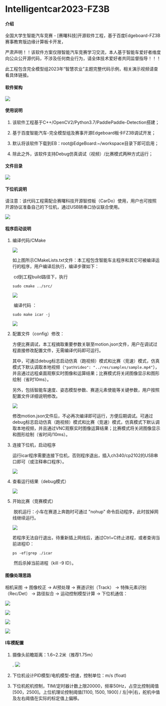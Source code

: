 # Intelligentcar2023-FZ3B

#### 介绍
全国大学生智能汽车竞赛 - [赛曙科技]开源软件工程，基于百度Edgeboard-FZ3B赛事教育版边缘计算板卡开发，

严肃声明！！该软件方案仅限智能汽车竞赛学习交流，本人基于智能车爱好者维度向公众公开源代码，不涉及任何商业行为，请全体技术爱好者共同监督指导！！！

此工程包含完全模型组2023年“智慧农业”主题完整代码示例，相关演示视频请查看具体链接。



#### 软件架构
![](res/ICAR-Edgeboard-Frame.png)



#### 使用说明

1. 该软件工程基于C++/OpenCV2/Python3.7/PaddlePaddle-Detection搭建；

2. 基于百度智能汽车-完全模型组及赛事开源Edgeboard板卡FZ3B调试开发；

3. 默认将该软件下载到EB：root@EdgeBoard:~/workspace目录下即可启用；

4. 除此之外，该软件支持Debug仿真调试（视频）/比赛模式两种方式运行；

   

#### 文件目录

![](res/软件文件目录.png)

#### 下位机说明

​		请注意：该代码工程需配合赛曙科技开源智控板（CarDo）使用，用户也可按照开源协议准备自己的下位机，通过USB转串口协议联合使用。

![](res\cardo.png)



#### 程序启动说明

1. 编译代码/CMake

   ![](res/makeList.png)

   ​		如上图所示CMakeLists.txt文件：本工程包含智能车主程序和其它可被编译运行的程序，用户编译后执行，编译步骤如下：

   ​		cd到工程build路径下，执行 

   ```
   sudo cmake ../src/
   ```

   ![](res/cmake.jpg)

   ​		编译代码 ：

   ```
   sudo make icar -j
   ```

   ![](res/make.png)

   

2. 配置文件（config）修改：

   ​		方便比赛调试，本工程摘取重要参数关联至motion.json文件，用户在调试过程直接修改配置文件，无需编译代码即可运行。

   ​		其中，可通过debug标志启动仿真（跑视频）模式和比赛（竞速）模式，仿真模式下默认调取本地视频（`"pathVideo": "../res/samples/sample.mp4"`），并且通过远程桌面观察实时图像和运算结果；比赛模式将关闭图像显示和图形绘制（省时10ms）。

   ​		另外，包括智能车速度、姿态模型参数、赛道元素使能等关键参数，用户按照配置文件详细说明修改。

   ![](res/config.jpg)

   ​		修改motion.json文件后，不必再次编译即可运行，方便后期调试。可通过debug标志启动仿真（跑视频）模式和比赛（竞速）模式，仿真模式下默认调取本地视频，并且通过VNC观察实时图像运算结果；比赛模式将关闭图像显示和图形绘制（省时间/10ms）。

   

3. 连接下位机，启动程序

   运行icar程序需要连接下位机，否则程序退出，插入ch340/cp2102的USB串口即可（或注释串口程序）。

   ![](res/run.png)

   

4. 查看运行结果（debug模式）

   ![](res/debug.png)

   

5. 开始比赛（竞赛模式）

   ​		脱机运行：小车在赛道上奔跑时可通过 "nohup" 命令启动程序，此时拔掉网线继续运行。

   ![](res/nohup.png)

   ​		若程序无法自行退出，待重新插上网线后，通过Ctrl+C终止进程，或者查询当前进程ID：

   ```
   ps -ef|grep ./icar
   ```

   ​		然后杀掉当前进程（kill -9 ID）。

   

   


#### 图像处理思路

相机采图 → 图像校正 → AI预处理 → 赛道识别（Track） → 特殊元素识别（Rec/Det） →  路径拟合  → 运动控制模型计算 → 下位机通信：

![](res/ai.jpg)



![](res/track.jpg)



![](res/rec.jpg)



![](res/control.jpg)



#### I车模配置

1. 摄像头前瞻距离：1.6~2.2米（推荐1.75m）

   <img src="res/前瞻A.jpg" style="zoom:25%;" />

   <img src="res/前瞻B.png"/>



2. 下位机设计PID模型/电机模型-控速，控制单位：m/s (float)
3. 下位机舵机控制，TIM/定时器计数上限20000，频率50Hz，占空比控制阈值[500，2500]。上位机理论控制阈值[1100, 1500, 1900] / 左|中|右，舵机中值及左右阈值在实际的标定值上偏移。